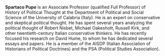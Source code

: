 **Spartaco Pupo** is an Associate Professor (qualified Full Professor) of History
of Political Thought at the Department of Political and Social Science of the
University of Calabria (Italy). He is an expert on conservative and skeptical
political thought. He has spent several years analyzing the political thought
of Robert Nisbet, Michael Oakeshott, Russell Kirk, and other twentieth-century
Italian conservative thinkers. He has recently focused his research on David
Hume, to whom he has dedicated several essays and papers. He is a member of the
AISDP (Italian Association of Historians of Political Doctrines) and the PSA
(Political Studies Association).
